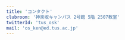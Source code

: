 ```yaml
---
title: 'コンタクト'
clubroom: '神楽坂キャンパス 2号館 5階 2507教室'
twitterId: 'tus_osk'
mail: 'os_ken@ed.tus.ac.jp'
---
```


<!--
  clubroom: 部室の場所
  twitterId: @以降のユーザーID
  mail: 連絡先メールアドレス
-->

<!-- 
  トップに部室, TwitterId, メールアドレスの情報が続く...
-->

